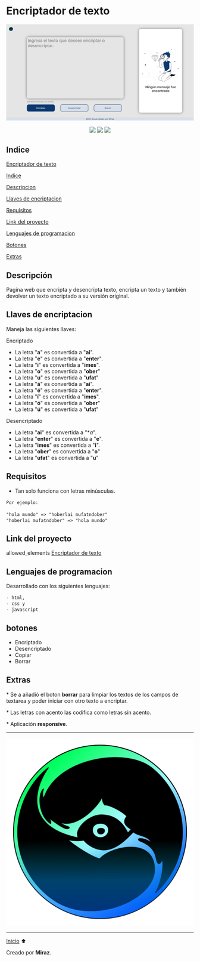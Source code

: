 # Encriptador de texto

![portal](./assets/portal.png)

<div align="center">
    <img src="https://img.shields.io/badge/HTML-5A5A5A?logo=html5" />
    <img src="https://img.shields.io/badge/CSS-5A5A5A?logo=css3&logoColor=01A3D8" />
    <img src="https://img.shields.io/badge/JavaScript-5A5A5A?logo=javascript&logoColor=yelllow"/>
</div>

## Indice

[Encriptador de texto](#encriptador-de-texto)

[Indice](#indice)

[Descripcion](#descripción)

[Llaves de encriptacion](#llaves-de-encriptacion)

[Requisitos](#requisitos)

[Link del proyecto](#link-del-proyecto)

[Lenguajes de programacion](#lenguajes-de-programacion)

[Botones](#botones)

[Extras](#extras)

## Descripción

Pagina web que encripta y desencripta texto, encripta un texto y también devolver un texto encriptado a su versión original.

## Llaves de encriptacion

Maneja las siguientes llaves:

Encriptado

- La letra "**a**" es convertida a "**ai**".
- La letra "**e**" es convertida a "**enter**".
- La letra "**i**" es convertida a "**imes**".
- La letra "**o**" es convertida a "**ober**"
- La letra "**u**" es convertida a "**ufat**"
- La letra "**á**" es convertida a "**ai**".
- La letra "**é**" es convertida a "**enter**".
- La letra "**í**" es convertida a "**imes**".
- La letra "**ó**" es convertida a "**ober**"
- La letra "**ú**" es convertida a "**ufat**"

Desencriptado

- La letra "**ai**" es convertida a "**a*".
- La letra "**enter**" es convertida a "**e**".
- La letra "**imes**" es convertida a "**i**".
- La letra "**ober**" es convertida a "**o**"
- La letra "**ufat**" es convertida a "**u**"

## Requisitos

- Tan solo funciona con letras minúsculas.

```ejemplo
Por ejemplo:

"hola mundo" => "hoberlai mufatndober"
"hoberlai mufatndober" => "hola mundo"
```

## Link del proyecto

allowed_elements <a href="https://felix320.github.io/Challenger/" target="_blank">Encriptador de texto</a>
<!-- [Encriptador de texto](https://felix320.github.io/Challenger/)  -->

## Lenguajes de programacion

Desarrollado con los siguientes lenguajes:

```lenguaje
- html,
- css y 
- javascript
```

## botones

- Encriptado
- Desencriptado
- Copiar
- Borrar

## Extras

\* Se a añadió el boton **borrar** para limpiar los textos de los campos de textarea y poder iniciar con otro texto a encriptar.

\* Las letras con acento las codifica como letras sin acento.

\* Aplicación **responsive**.

---

![logo](./assets/Flx.png)

---

[Inicio](#encriptador-de-texto) ⬆

Creado por **Miraz**.
